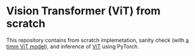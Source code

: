 # Vision Transformer (ViT) from scratch
This repository contains from scratch implemetation, sanity check (with [a timm ViT model](https://github.com/huggingface/pytorch-image-models/blob/main/timm/models/vision_transformer.py)), and inference of [ViT](https://arxiv.org/pdf/2010.11929.pdf) using PyTorch.
